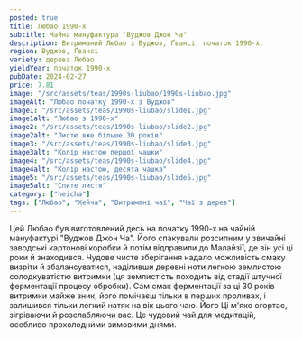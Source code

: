 ```yaml
---
posted: true
title: Любао 1990-х
subtitle: Чайна мануфактура "Вуджов Джон Ча"
description: Витриманий Любао з Вуджов, Ґвансі; початок 1990-х.
region: Вуджов, Ґвансі
variety: дерева Любао
yieldYear: початок 1990-х
pubDate: 2024-02-27
price: 7.81
image: "/src/assets/teas/1990s-liubao/1990s-liubao.jpg"
imageAlt: "Любао початку 1990-х з Вуджов"
image1: "/src/assets/teas/1990s-liubao/slide1.jpg"
image1alt: "Любао з 1990-х"
image2: "/src/assets/teas/1990s-liubao/slide2.jpg"
image2alt: "Листю вже більше 30 років"
image3: "/src/assets/teas/1990s-liubao/slide3.jpg"
image3alt: "Колір настою першої чашки"
image4: "/src/assets/teas/1990s-liubao/slide4.jpg"
image4alt: "Колір настою, десята чашка"
image5: "/src/assets/teas/1990s-liubao/slide5.jpg"
image5alt: "Спите листя"
category: ["heicha"]
tags: ["Любао", "Хейча", "Витримані чаї", "Чаї з дерев"]
---
```


Цей Любао був виготовлений десь на початку 1990-х на чайній мануфактурі "Вуджов Джон Ча". Його спакували розсипним у звичайні заводські картонові коробки й потім відправили до Малайзії, де він усі ці роки й знаходився. Чудове чисте зберігання надало можливість смаку визріти й збалансуватися, наділивши деревні ноти легкою землистою солодкуватістю витримки (ця землистість походить від стадії штучної ферментації процесу обробки). Сам смак ферментації за ці 30 років витримки майже зник, його помічаєш тільки в перших проливах, і залишився тільки легкий натяк на вік цього чаю. Його Ці м'яко огортає, зігріваючи й розслабляючи вас. Це чудовий чай для медитацій, особливо прохолодними зимовими днями.